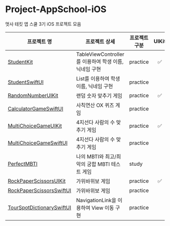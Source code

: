 # Project-AppSchool-iOS
멋사 테킷 앱 스쿨 3기 iOS 프로젝트 모음

| 프로젝트 명 | 프로젝트 상세 | 프로젝트 구분 | UIKit | SwiftUI |
| --- | --- | --- | :---: | :---: |
| [StudentKit](./StudentKit) | TableViewController를 이용하여 학생 이름, 닉네임 구현 | practice | ✅ |  |
| [StudentSwiftUI](./StudentSwiftUI) | List를 이용하여 학생 이름, 닉네임 구현 | practice |  | ✅ |
| [RandomNumberUIKit](./RandomNumberUIKit) | 랜덤 숫자 맞추기 게임 | practice | ✅ |  |
| [CalculatorGameSwiftUI](./CalculatorGameSwiftUI) | 사칙연산 OX 퀴즈 게임 | practice |  | ✅ |
| [MultiChoiceGameUIKit](./MultiChoiceGameUIKit) | 4지선다 사람의 수 맞추기 게임 | practice | ✅ |  |
| [MultiChoiceGameSwiftUI](./MultiChoiceGameSwiftUI) | 4지선다 사람의 수 맞추기 게임 | practice |  | ✅ |
| [PerfectMBTI](./PerfectMBTI) | 나의 MBTI와 최고/최악의 궁합 MBTI 테스트 게임 | study |  | ✅ |
| [RockPaperScissorsUIKit](./RockPaperScissorsUIKit) | 가위바위보 게임 | practice | ✅ |  |
| [RockPaperScissorsSwiftUI](./RockPaperScissorsSwiftUI) | 가위바위보 게임 | practice |  | ✅ |
| [TourSpotDictionarySwiftUI](./TourSpotDictionarySwiftUI) | NavigationLink을 이용하여 View 이동 구현 | practice |  | ✅ |
